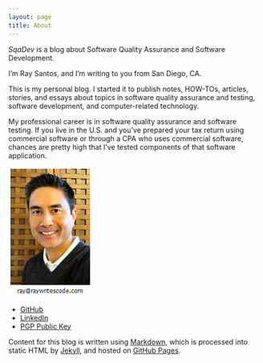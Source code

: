 ```yaml
---
layout: page
title: About
---
```


*SqaDev* is a blog about Software Quality Assurance and Software Development.

I’m Ray Santos, and I’m writing to you from San Diego, CA.

This is my personal blog. I started it to publish notes, HOW-TOs, articles, stories, and essays about topics in software quality assurance and testing, software development, and computer-related technology.

My professional career is in software quality assurance and software testing. If you live in the U.S. and you’ve prepared your tax return using commercial software or through a CPA who uses commercial software, chances are pretty high that I’ve tested components of that software application.

![raywritescode](/images/aboutPhoto.png)

* [GitHub](https://github.com/raywritescode)
* [LinkedIn](http://www.linkedin.com/in/raywritescode)
* [PGP Public Key](http://pgp.mit.edu/pks/lookup?op=get&search=0x5566F6D025842818)

Content for this blog is written using [Markdown](http://en.wikipedia.org/wiki/Markdown), which is processed into static HTML by [Jekyll](http://jekyllrb.com/), and hosted on [GitHub Pages](https://pages.github.com/).
